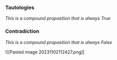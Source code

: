 ### Tautologies
*This is a compound proposition that is always True*


### Contradiction
*This is a compound proposition that is always False*


![[Pasted image 20231102112427.png]]